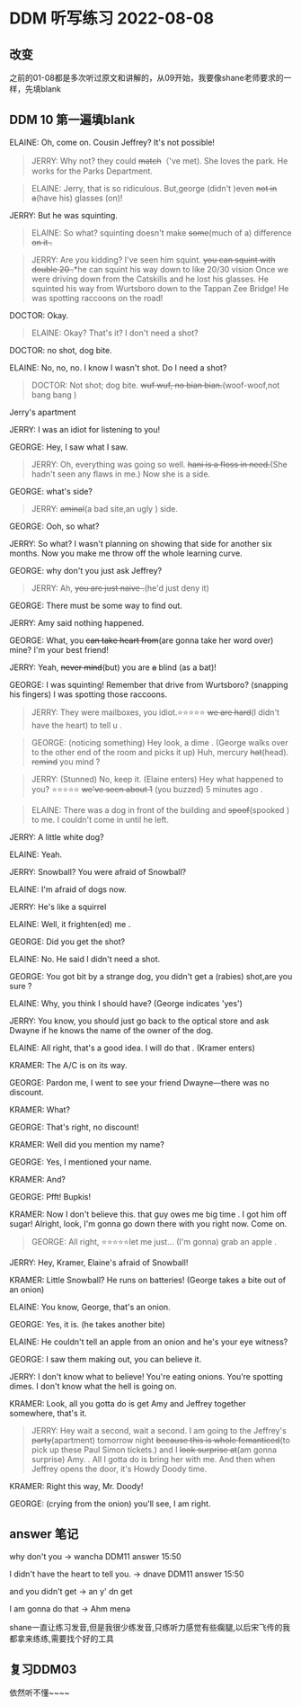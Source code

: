 # DDM 听写练习 2022-08-08

## 改变

之前的01-08都是多次听过原文和讲解的，从09开始，我要像shane老师要求的一样，先填blank

## DDM 10 第一遍填blank
ELAINE: Oh, come on. Cousin Jeffrey? It's not possible!

> JERRY: Why not? they could ~~match~~（'ve met). She loves the park. He works for the Parks Department.

> ELAINE: Jerry, that is so ridiculous. But,george (didn't )even ~~not in a~~(have his) glasses (on)!

JERRY: But he was squinting.

> ELAINE: So what? squinting doesn't make ~~some~~(much of a) difference ~~on it .~~

> JERRY: Are you kidding? I've seen him squint. ~~you can squint with double 20 .~~*he can squint his way down to like 20/30 vision
Once we were driving down from the Catskills and he lost his
glasses. He squinted his way from Wurtsboro down to the
Tappan Zee Bridge! He was spotting raccoons on the road!

DOCTOR: Okay.

> ELAINE: Okay? That's it? I don't need a shot? 

DOCTOR: no shot, dog bite.

ELAINE: No, no, no. I know I wasn't shot. Do I need a shot?

> DOCTOR: Not shot; dog bite. ~~wuf wuf, no bian bian.~~(woof-woof,not bang bang )


Jerry's apartment

JERRY: I was an idiot for listening to you!

GEORGE: Hey, I saw what I saw.

> JERRY: Oh, everything was going so well.
~~hani is a floss in need.~~(She hadn't seen any flaws in me.)
Now she is a side.

GEORGE: what's side?

> JERRY: ~~aminal~~(a bad site,an ugly ) side.


GEORGE: Ooh, so what?

JERRY: So what? I wasn't planning on showing that side for another six months. Now you make me throw off the whole learning curve.

GEORGE: why don't you just ask Jeffrey?

> JERRY: Ah, ~~you are just naive .~~(he'd just deny it)

GEORGE: There must be some way to find out.

JERRY: Amy said nothing happened.

GEORGE: What, you ~~can take heart from~~(are gonna take her word over) mine? I'm your best friend!

JERRY: Yeah, ~~never mind~~(but) you are  ~~a~~ blind (as a bat)!

GEORGE: I was squinting! Remember that drive from Wurtsboro?
(snapping his fingers) I was spotting those raccoons.

> JERRY: They were mailboxes, you idiot.⭐️⭐️⭐️⭐️⭐ ~~we are hard~~(I didn't have the heart) to tell u .

> GEORGE: (noticing something) Hey look, a dime . 
        (George walks over to the other end of the room and picks it up) Huh,
      mercury ~~hat~~(head). ~~remind~~ you mind ?

> JERRY: (Stunned) No, keep it. (Elaine enters) Hey what happened to you? ⭐️⭐️⭐️⭐️⭐ ~~we've seen  about 1~~ (you buzzed) 5 minutes ago .

> ELAINE: There was a dog in front of the building and ~~spoof~~(spooked ) to me. I couldn't come in until he left.

JERRY: A little white dog?

ELAINE: Yeah.

JERRY: Snowball? You were afraid of Snowball?

ELAINE: I'm afraid of dogs now.

JERRY: He's like a squirrel

ELAINE: Well, it frighten(ed) me .

GEORGE: Did you get the shot?

ELAINE: No. He said I didn't need a shot.

GEORGE: You got bit by a strange dog, you didn't get a (rabies) shot,are you sure ?

ELAINE: Why, you think I should have? (George indicates 'yes')

JERRY: You know, you should just go back to the optical store and ask Dwayne if he knows the name of the owner of the dog.

ELAINE: All right, that's a good idea. I will do that
. (Kramer enters) 

KRAMER: The A/C is on its way.
  
GEORGE: Pardon me, I went to see your friend Dwayne—there was no discount.

KRAMER: What?

GEORGE: That's right, no discount!

KRAMER: Well did you mention my name?

GEORGE: Yes, I mentioned your name.
 
KRAMER: And?

GEORGE: Pfft! Bupkis!

KRAMER: Now I don't believe this. that guy owes me big time . I got him off sugar! Alright, look, I'm
gonna go down there with you right now. Come on.

> GEORGE: All right, ⭐️⭐️⭐️⭐️⭐let me just... (I'm gonna) grab an apple .

JERRY: Hey, Kramer, Elaine's afraid of Snowball!

KRAMER: Little Snowball? He runs on batteries! (George takes a bite out of an onion)

ELAINE: You know, George, that's an onion.

GEORGE: Yes, it is. (he takes another bite)

ELAINE: He couldn't tell an apple from an onion and he's your eye witness?

GEORGE: I saw them making out, you can believe it.

JERRY: I don't know what to believe! You're eating onions.
You’re spotting dimes. I don't know what the hell is going on.

KRAMER: Look, all you gotta do is get Amy and Jeffrey together somewhere, that's it.

> JERRY: Hey wait a second, wait a second. 
I am going to the Jeffrey's ~~party~~(apartment) tomorrow night
~~because this is whole femanticed~~(to pick up these Paul Simon tickets.) and I ~~look surprise at~~(am gonna surprise) Amy.
. All I gotta do is bring her with me. And
then when Jeffrey opens the door, it's Howdy Doody time.

KRAMER: Right this way, Mr. Doody!

GEORGE: (crying from the onion) you'll see, I am right.

## answer 笔记

why don't you -> wancha    DDM11 answer 15:50

I didn't have the heart to tell you. -> dnave   DDM11 answer 15:50

and you didn't get -> an y' dn get

I am gonna do that -> Ahm menə

shane一直让练习发音,但是我很少练发音,只练听力感觉有些瘸腿,以后宋飞传的我都拿来练练,需要找个好的工具

## 复习DDM03


依然听不懂~~~~